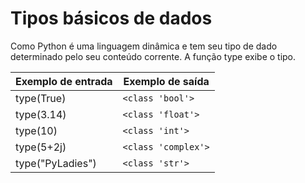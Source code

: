# Tipos básicos de dados

Como Python é uma linguagem dinâmica e tem seu tipo de dado determinado pelo seu conteúdo corrente. A função type exibe o tipo.

|Exemplo de entrada |Exemplo de saída
|-- |--
|type(True) | `<class 'bool'>`
|type(3.14) | `<class 'float'>`
|type(10) | `<class 'int'>`
|type(5+2j) | `<class 'complex'>`
|type("PyLadies") | `<class 'str'>`
